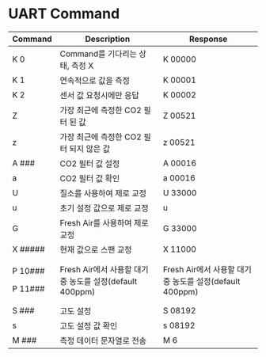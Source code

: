 # UART Command

| Command                      | Description                                 | Response                                    |
| ---------------------------- | ------------------------------------------- | ------------------------------------------- |
| K 0                          | Command를 기다리는 상태, 측정 X                      | K 00000                                     |
| K 1                          | 연속적으로 값을 측정                                 | K 00001                                     |
| K 2                          | 센서 값 요청시에만 응답                               | K 00002                                     |
| Z                            | 가장 최근에 측정한 CO2 필터 된 값                       | Z 00521                                     |
| z                            | 가장 최근에 측정한 CO2 필터 되지 않은 값                   | z 00521                                     |
| A ###                        | CO2 필터 값 설정                                 | A 00016                                     |
| a                            | CO2 필터 값 확인                                 | a 00016                                     |
| U                            | 질소를 사용하여 제로 교정                              | U 33000                                     |
| u                            | 초기 설정 값으로 제로 교정                             | u                                           |
| G                            | Fresh Air를 사용하여 제로 교정                       | G 33000                                     |
| X #####                      | 현재 값으로 스팬 교정                                | X 11000                                     |
| <p>P 10###</p><p>P 11###</p> | Fresh Air에서 사용할 대기 중 농도를 설정(default 400ppm) | Fresh Air에서 사용할 대기 중 농도를 설정(default 400ppm) |
| S ###                        | 고도 설정                                       | S 08192                                     |
| s                            | 고도 설정 값 확인                                  | s 08192                                     |
| M ###                        | 측정 데이터 문자열로 전송                              | M 6                                         |
